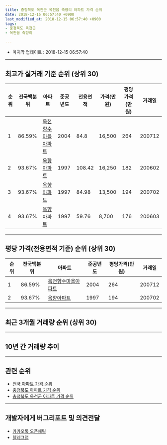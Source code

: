 ```yaml
---
title: 충청북도 옥천군 옥천읍 죽향리 아파트 가격 순위
date: 2018-12-15 06:57:40 +0900
last_modified_at: 2018-12-15 06:57:40 +0900
tags:
- 충청북도 옥천군
- 옥천읍 죽향리

---
```


* 마지막 업데이트 : 2018-12-15 06:57:40

---

## 최고가 실거래 기준 순위 (상위 30)


|순위|전국백분위|아파트|준공년도|전용면적|가격(만원)|평당가격(만원)|거래일|
|---|---|---|---|---|---|---|---|
|1|86.59%|[옥천향수마을아파트](https://search.naver.com/search.naver?query=%EC%B6%A9%EC%B2%AD%EB%B6%81%EB%8F%84+%EC%98%A5%EC%B2%9C%EA%B5%B0+%EC%98%A5%EC%B2%9C%EC%9D%8D+%EC%A3%BD%ED%96%A5%EB%A6%AC+%EC%98%A5%EC%B2%9C%ED%96%A5%EC%88%98%EB%A7%88%EC%9D%84%EC%95%84%ED%8C%8C%ED%8A%B8)|2004|84.8|16,500|264|200712|
|2|93.67%|[옥향아파트](https://search.naver.com/search.naver?query=%EC%B6%A9%EC%B2%AD%EB%B6%81%EB%8F%84+%EC%98%A5%EC%B2%9C%EA%B5%B0+%EC%98%A5%EC%B2%9C%EC%9D%8D+%EC%A3%BD%ED%96%A5%EB%A6%AC+%EC%98%A5%ED%96%A5%EC%95%84%ED%8C%8C%ED%8A%B8)|1997|108.42|16,250|182|200602|
|3|93.67%|[옥향아파트](https://search.naver.com/search.naver?query=%EC%B6%A9%EC%B2%AD%EB%B6%81%EB%8F%84+%EC%98%A5%EC%B2%9C%EA%B5%B0+%EC%98%A5%EC%B2%9C%EC%9D%8D+%EC%A3%BD%ED%96%A5%EB%A6%AC+%EC%98%A5%ED%96%A5%EC%95%84%ED%8C%8C%ED%8A%B8)|1997|84.98|13,500|194|200702|
|4|93.67%|[옥향아파트](https://search.naver.com/search.naver?query=%EC%B6%A9%EC%B2%AD%EB%B6%81%EB%8F%84+%EC%98%A5%EC%B2%9C%EA%B5%B0+%EC%98%A5%EC%B2%9C%EC%9D%8D+%EC%A3%BD%ED%96%A5%EB%A6%AC+%EC%98%A5%ED%96%A5%EC%95%84%ED%8C%8C%ED%8A%B8)|1997|59.76|8,700|176|200603|


---

## 평당 가격(전용면적 기준) 순위 (상위 30)


|순위|전국백분위|아파트|준공년도|평당가격(만원)|거래일|
|---|---|---|---|---|---|
|1|86.59%|[옥천향수마을아파트](https://search.naver.com/search.naver?query=%EC%B6%A9%EC%B2%AD%EB%B6%81%EB%8F%84+%EC%98%A5%EC%B2%9C%EA%B5%B0+%EC%98%A5%EC%B2%9C%EC%9D%8D+%EC%A3%BD%ED%96%A5%EB%A6%AC+%EC%98%A5%EC%B2%9C%ED%96%A5%EC%88%98%EB%A7%88%EC%9D%84%EC%95%84%ED%8C%8C%ED%8A%B8)|2004|264|200712|
|2|93.67%|[옥향아파트](https://search.naver.com/search.naver?query=%EC%B6%A9%EC%B2%AD%EB%B6%81%EB%8F%84+%EC%98%A5%EC%B2%9C%EA%B5%B0+%EC%98%A5%EC%B2%9C%EC%9D%8D+%EC%A3%BD%ED%96%A5%EB%A6%AC+%EC%98%A5%ED%96%A5%EC%95%84%ED%8C%8C%ED%8A%B8)|1997|194|200702|


---

## 최근 3개월 거래량 순위 (상위 30)


<div style="width:100%;">
    <canvas id="deal_count_ranking" height="250"></canvas>
</div>


<script>
new Chart(document.getElementById("deal_count_ranking"), {
    type: 'horizontalBar',
    data: {
        labels: ['옥천향수마을아파트'],
        datasets: [{
            label: '실거래 수',
            data: [1],
            borderColor: "rgba(255, 0, 128, 1)",
            backgroundColor: "rgba(255, 0, 128, 0.5)",
            fill: false,
        }]
    },
    options: {
        responsive: true,
        title: {
            display: true,
            text: '최근 3개월 거래량 순위'
        },
        tooltips: {
            mode: 'index',
            intersect: false,
            callbacks: {
                title: function(tooltipItems, data) {
                    return "실거래 수:";
                },
                label: function(tooltipItem, data) {
                    return data.labels[tooltipItem.index] + ": " + tooltipItem.xLabel;
                }
            }
        },
        hover: {
            mode: 'nearest',
            intersect: true
        },
        scales: {
            xAxes: [{
                display: true,
                scaleLabel: {
                    display: true,
                    labelString: '실거래 수'
                },
                ticks: {
                    suggestedMin: 0,
                }
            }],
            yAxes: [{
                display: true,
                ticks: {
                    autoSkip: false,
                    callback: function(value, index, values) {
                        if (value.length > 15)
                            return value.substr(0, 13) + "...";
                        else
                            return value;
                    }
                },
                scaleLabel: {
                    display: false,
                }
            }]
        }
    }
});

</script>


---

## 10년 간 거래량 추이


<div style="width:100%;">
    <canvas id="deal_progress" height="250"></canvas>
</div>

<script>
new Chart(document.getElementById("deal_progress"), {
    type: 'line',
    data: {
        labels: ['200812','200901','200902','200903','200904','200905','200906','200907','200908','200909','200910','200911','200912','201001','201002','201003','201004','201005','201006','201007','201008','201009','201010','201011','201012','201101','201102','201103','201104','201105','201106','201107','201108','201109','201110','201111','201112','201201','201202','201203','201204','201205','201206','201207','201208','201209','201210','201211','201212','201301','201302','201303','201304','201305','201306','201307','201308','201309','201310','201311','201312','201401','201402','201403','201404','201405','201406','201407','201408','201409','201410','201411','201412','201501','201502','201503','201504','201505','201506','201507','201508','201509','201510','201511','201512','201601','201602','201603','201604','201605','201606','201607','201608','201609','201610','201611','201612','201701','201702','201703','201704','201705','201706','201707','201708','201709','201710','201711','201712','201801','201802','201803','201804','201805','201806','201807','201808','201809','201810','201811','201812'],
        datasets: [{
            label: '실거래 수',
            pointRadius: 1,
            data: [3, 2, 5, 2, 2, 8, 1, 3, 6, 6, 3, 5, 3, 3, 1, 5, 7, 1, 2, 4, 4, 4, 4, 4, 4, 4, 5, 3, 3, 4, 0, 2, 0, 3, 4, 2, 5, 4, 3, 1, 3, 0, 0, 2, 3, 3, 4, 3, 3, 4, 3, 1, 4, 3, 5, 3, 3, 6, 3, 4, 3, 6, 6, 3, 1, 3, 2, 0, 1, 5, 1, 2, 1, 1, 6, 0, 6, 5, 1, 5, 1, 0, 2, 1, 3, 2, 1, 2, 3, 3, 0, 3, 3, 4, 4, 1, 0, 1, 2, 2, 3, 6, 1, 1, 1, 2, 7, 4, 1, 1, 4, 0, 0, 1, 1, 0, 2, 1, 1, 0, 0],
            borderColor: "rgba(255, 201, 14, 1)",
            backgroundColor: "rgba(255, 201, 14, 0.5)",
            fill: true,
        }]
    },
    options: {
        responsive: true,
        title: {
            display: true,
            text: '10년간 거래량 추이'
        },
        tooltips: {
            mode: 'index',
            intersect: false,
        },
        hover: {
            mode: 'nearest',
            intersect: true
        },
        scales: {
            xAxes: [{
                display: true,
                scaleLabel: {
                    display: true,
                    labelString: '년/월'
                }
            }],
            yAxes: [{
                display: true,
                ticks: {
                    suggestedMin: 0,
                },
                scaleLabel: {
                    display: true,
                    labelString: '실거래 수'
                }
            }]
        }
    }
});

</script>


---

## 관련 순위

- [전국 아파트 가격 순위](https://inasie.github.io/apt-ranking/전국)
- [충청북도 아파트 가격 순위](https://inasie.github.io/apt-ranking/충청북도)
- [충청북도 옥천군 아파트 가격 순위](https://inasie.github.io/apt-ranking/충청북도-옥천군)


---

## 개발자에게 버그리포트 및 의견전달

- [카카오톡 오픈채팅](https://open.kakao.com/o/gLJUAP4)
- [텔레그램](https://t.me/inasie)

